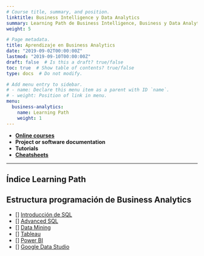 ```yaml
---
# Course title, summary, and position.
linktitle: Business Intelligence y Data Analytics
summary: Learning Path de Business Intelligence, Business y Data Analytics. Material, tutoriales, documentos técnicos sobre minería de datos, exploración estadísticos.
weight: 5

# Page metadata.
title: Aprendizaje en Business Analytics
date: "2019-09-02T00:00:00Z"
lastmod: "2019-09-10T00:00:00Z"
draft: false  # Is this a draft? true/false
toc: true  # Show table of contents? true/false
type: docs  # Do not modify.

# Add menu entry to sidebar.
# - name: Declare this menu item as a parent with ID `name`.
# - weight: Position of link in menu.
menu:
  business-analytics:
    name: Learning Path
    weight: 1
---
```


* **[Online courses]()**
* **Project or software documentation**
* **Tutorials**
* **[Cheatsheets](/tutorial)**

***

## Índice Learning Path


## Estructura programación de Business Analytics


- [] [Introducción de SQL](intro-sql)
- [] [Advanced SQL](advanced-sql)
- [] [Data Mining](data-mining)
- [] [Tableau]()
- [] [Power BI]()
- [] [Google Data Studio]()
